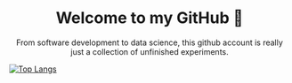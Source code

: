 <h1 align="center">Welcome to my GitHub 👋</h1>

<!--
**tanialemos/tanialemos** is a ✨ _special_ ✨ repository because its `README.md` (this file) appears on your GitHub profile.

Here are some ideas to get you started:

- 🔭 I’m currently working on ...
- 🌱 I’m currently learning ...
- 👯 I’m looking to collaborate on ...
- 🤔 I’m looking for help with ...
- 💬 Ask me about ...
- 📫 How to reach me: ...
- 😄 Pronouns: ...
- ⚡ Fun fact: ...
-->
<p align="center">From software development to data science, this github account is really just a collection of unfinished experiments.</p>

<!--
[![Tania's GitHub stats](https://github-readme-stats.vercel.app/api?username=tanialemos)](https://github.com/tanialemos/github-readme-stats)
-->

[![Top Langs](https://github-readme-stats.vercel.app/api/top-langs/?username=tanialemos&layout=donut&theme=vue-dark)](https://github.com/tanialemos/github-readme-stats)
